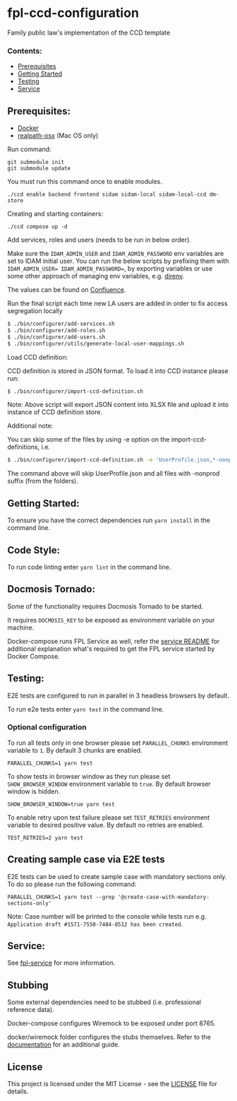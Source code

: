# fpl-ccd-configuration
Family public law's implementation of the CCD template

### Contents:
- [Prerequisites](#prerequisites)
- [Getting Started](#getting-started)
- [Testing](#testing)
- [Service](#service)

## Prerequisites:

- [Docker](https://www.docker.com)
- [realpath-osx](https://github.com/harto/realpath-osx) (Mac OS only)

Run command:
```
git submodule init
git submodule update
```

You must run this command once to enable modules.
```
./ccd enable backend frontend sidam sidam-local sidam-local-ccd dm-store
```

Creating and starting containers:
```
./ccd compose up -d
```

Add services, roles and users (needs to be run in below order).

Make sure the `IDAM_ADMIN_USER` and `IDAM_ADMIN_PASSWORD` env variables are set to IDAM initial user.
You can run the below scripts by prefixing them with `IDAM_ADMIN_USER= IDAM_ADMIN_PASSWORD=`, 
by exporting variables or use some other approach of managing env variables, 
e.g. [direnv](https://direnv.net).  

The values can be found on [Confluence](https://tools.hmcts.net/confluence/x/eQP3P).

Run the final script each time new LA users are added in order to fix access segregation locally

```bash
$ ./bin/configurer/add-services.sh
$ ./bin/configurer/add-roles.sh
$ ./bin/configurer/add-users.sh
$ ./bin/configurer/utils/generate-local-user-mappings.sh

```

Load CCD definition:

CCD definition is stored in JSON format. To load it into CCD instance please run: 

```bash
$ ./bin/configurer/import-ccd-definition.sh
```

Note: Above script will export JSON content into XLSX file and upload it into instance of CCD definition store.

Additional note:

You can skip some of the files by using -e option on the import-ccd-definitions, i.e.

```bash
$ ./bin/configurer/import-ccd-definition.sh -e 'UserProfile.json,*-nonprod.json
```

The command above will skip UserProfile.json and all files with -nonprod suffix (from the folders).

## Getting Started:
To ensure you have the correct dependencies run `yarn install` in the command line.

## Code Style:
To run code linting enter `yarn lint` in the command line.

## Docmosis Tornado:

Some of the functionality requires Docmosis Tornado to be started. 

It requires `DOCMOSIS_KEY` to be exposed as environment variable on your machine.
 
Docker-compose runs FPL Service as well, refer the  [service README](service/README.md) 
for additional explanation what's required to get the FPL service started by Docker Compose.  

## Testing:
E2E tests are configured to run in parallel in 3 headless browsers by default.

To run e2e tests enter `yarn test` in the command line.

### Optional configuration

To run all tests only in one browser please set `PARALLEL_CHUNKS` environment variable to `1`. By default 3 chunks are enabled.

```$bash
PARALLEL_CHUNKS=1 yarn test
```

To show tests in browser window as they run please set `SHOW_BROWSER_WINDOW` environment variable to `true`. By default browser window is hidden.

```$bash
SHOW_BROWSER_WINDOW=true yarn test
```

To enable retry upon test failure please set `TEST_RETRIES` environment variable to desired positive value. By default no retries are enabled. 

```$bash
TEST_RETRIES=2 yarn test
```

## Creating sample case via E2E tests

E2E tests can be used to create sample case with mandatory sections only. To do so please run the following command:

```$bash
PARALLEL_CHUNKS=1 yarn test --grep '@create-case-with-mandatory-sections-only'
```

Note: Case number will be printed to the console while tests run e.g. `Application draft #1571-7550-7484-8512 has been created`.

## Service:
See [fpl-service](service/README.md) for more information.

## Stubbing 
Some external dependencies need to be stubbed (i.e. professional reference data). 

Docker-compose configures Wiremock to be exposed under port 8765.

docker/wiremock folder configures the stubs themselves. 
Refer to the [documentation](http://wiremock.org)
for an additional guide. 
   

## License
This project is licensed under the MIT License - see the [LICENSE](LICENSE.md) file for details.
